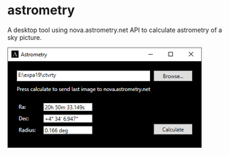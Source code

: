 # astrometry
A desktop tool using nova.astrometry.net API to calculate astrometry of a sky picture.

![User Interface](UI.png)
